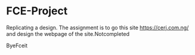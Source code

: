 # FCE-Project
Replicating a design. The assignment is to go this site https://cerj.com.ng/ and design the webpage of the site.Notcompleted 

ByeFceit